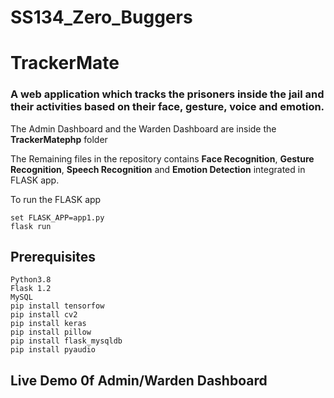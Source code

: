 # SS134_Zero_Buggers

# TrackerMate
      
### A web application which tracks the prisoners inside the jail and their activities based on their face, gesture, voice and emotion. 

The Admin Dashboard and the Warden Dashboard are inside the **TrackerMatephp** folder

The Remaining files in the repository contains **Face Recognition**, **Gesture Recognition**, **Speech Recognition** and **Emotion Detection** integrated in FLASK app.

To run the FLASK app
```
set FLASK_APP=app1.py
flask run
```

## Prerequisites
```
Python3.8
Flask 1.2
MySQL
pip install tensorfow
pip install cv2
pip install keras
pip install pillow
pip install flask_mysqldb
pip install pyaudio
```
## Live Demo 0f Admin/Warden Dashboard
